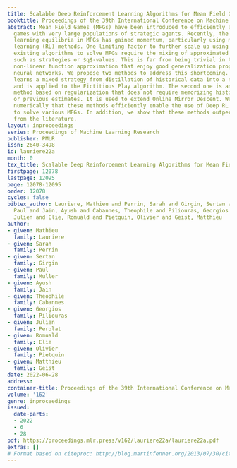 ```yaml
---
title: Scalable Deep Reinforcement Learning Algorithms for Mean Field Games
booktitle: Proceedings of the 39th International Conference on Machine Learning
abstract: Mean Field Games (MFGs) have been introduced to efficiently approximate
  games with very large populations of strategic agents. Recently, the question of
  learning equilibria in MFGs has gained momentum, particularly using model-free reinforcement
  learning (RL) methods. One limiting factor to further scale up using RL is that
  existing algorithms to solve MFGs require the mixing of approximated quantities
  such as strategies or $q$-values. This is far from being trivial in the case of
  non-linear function approximation that enjoy good generalization properties, <em>e.g.</em>
  neural networks. We propose two methods to address this shortcoming. The first one
  learns a mixed strategy from distillation of historical data into a neural network
  and is applied to the Fictitious Play algorithm. The second one is an online mixing
  method based on regularization that does not require memorizing historical data
  or previous estimates. It is used to extend Online Mirror Descent. We demonstrate
  numerically that these methods efficiently enable the use of Deep RL algorithms
  to solve various MFGs. In addition, we show that these methods outperform SotA baselines
  from the literature.
layout: inproceedings
series: Proceedings of Machine Learning Research
publisher: PMLR
issn: 2640-3498
id: lauriere22a
month: 0
tex_title: Scalable Deep Reinforcement Learning Algorithms for Mean Field Games
firstpage: 12078
lastpage: 12095
page: 12078-12095
order: 12078
cycles: false
bibtex_author: Lauriere, Mathieu and Perrin, Sarah and Girgin, Sertan and Muller,
  Paul and Jain, Ayush and Cabannes, Theophile and Piliouras, Georgios and Perolat,
  Julien and Elie, Romuald and Pietquin, Olivier and Geist, Matthieu
author:
- given: Mathieu
  family: Lauriere
- given: Sarah
  family: Perrin
- given: Sertan
  family: Girgin
- given: Paul
  family: Muller
- given: Ayush
  family: Jain
- given: Theophile
  family: Cabannes
- given: Georgios
  family: Piliouras
- given: Julien
  family: Perolat
- given: Romuald
  family: Elie
- given: Olivier
  family: Pietquin
- given: Matthieu
  family: Geist
date: 2022-06-28
address:
container-title: Proceedings of the 39th International Conference on Machine Learning
volume: '162'
genre: inproceedings
issued:
  date-parts:
  - 2022
  - 6
  - 28
pdf: https://proceedings.mlr.press/v162/lauriere22a/lauriere22a.pdf
extras: []
# Format based on citeproc: http://blog.martinfenner.org/2013/07/30/citeproc-yaml-for-bibliographies/
---
```

